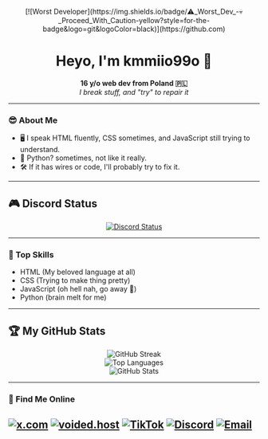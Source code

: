 <p align="center">
  [![Worst Developer](https://img.shields.io/badge/⚠️_Worst_Dev_-💀_Proceed_With_Caution-yellow?style=for-the-badge&logo=git&logoColor=black)](https://github.com)
</p>
<h1 align="center">Heyo, I'm kmmiio99o 👋</h1>

<p align="center">
  <b>16 y/o web dev from Poland 🇵🇱</b><br>
  <i>I break stuff, and "try" to repair it</i>
</p>

---

### 😎 About Me

- 🖥️ I speak HTML fluently, CSS sometimes, and JavaScript still trying to understand.
- 🐍 Python? sometimes, not like it really.
- 🛠️ If it has wires or code, I'll probably try to fix it.

---

## 🎮 Discord Status

<p align="center">
  <a href="https://discord.com/users/879393496627306587">
    <img src="https://lanyard-profile-readme.vercel.app/api/879393496627306587?theme=dark&bg=1a1b27&animated=true&hideDiscrim=true&borderRadius=15px" alt="Discord Status"/>
  </a>
</p>

---

### 🌟 Top Skills

- HTML (My beloved language at all)
- CSS (Trying to make thing pretty)
- JavaScript (oh hell nah, go away 🥀)
- Python (brain melt for me)

---

## 🏆 My GitHub Stats

<p align="center">
  <img src="https://github-readme-streak-stats.herokuapp.com/?user=kmmiio99o&theme=radical" alt="GitHub Streak" />
  <br>
  <img src="https://github-readme-stats.vercel.app/api/top-langs?username=kmmiio99o&show_icons=true&locale=en&layout=compact&theme=radical" alt="Top Languages" />
  <br>
  <img src="https://github-readme-stats.vercel.app/api?username=kmmiio99o&show_icons=true&locale=en&theme=radical" alt="GitHub Stats" />
</p>

---

### 🔗 Find Me Online

[![x.com](https://img.shields.io/badge/x-1da1f2?style=for-the-badge&logo=x)](https://x.com/kmmiio99o)
[![voided.host](https://img.shields.io/badge/voided.host-181717?style=for-the-badge&logo=github)](https://voided.host/kmmiio99o)
[![TikTok](https://img.shields.io/badge/TikTok-black?style=for-the-badge&logo=tiktok)](https://www.tiktok.com/@kmmiio99o.dev)
[![Discord](https://img.shields.io/badge/Discord-5865F2?style=for-the-badge&logo=discord&logoColor=white)](https://discord.com/users/879393496627306587)
[![Email](https://img.shields.io/badge/Email-EA4335?style=for-the-badge&logo=gmail&logoColor=white)](mailto:kmmiio99o@gmail.com)
---
